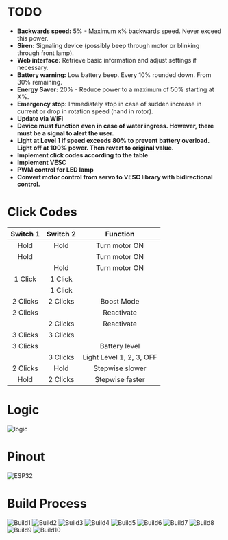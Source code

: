 # TODO

- **Backwards speed:** 5% - Maximum x% backwards speed. Never exceed this power.
- **Siren:** Signaling device (possibly beep through motor or blinking through front lamp).
- **Web interface:** Retrieve basic information and adjust settings if necessary.
- **Battery warning:** Low battery beep. Every 10% rounded down. From 30% remaining.
- **Energy Saver:** 20% - Reduce power to a maximum of 50% starting at X%.
- **Emergency stop:** Immediately stop in case of sudden increase in current or drop in rotation speed (hand in rotor).
- **Update via WiFi**
- **Device must function even in case of water ingress. However, there must be a signal to alert the user.**
- **Light at Level 1 if speed exceeds 80% to prevent battery overload. Light off at 100% power. Then revert to original value.**
- **Implement click codes according to the table**
- **Implement VESC**
- **PWM control for LED lamp**
- **Convert motor control from servo to VESC library with bidirectional control.**


# Click Codes

| Switch 1 | Switch 2 | Function |
|:--------:|:--------:|:--------:|
| Hold     | Hold     | Turn motor ON |
| Hold     |          | Turn motor ON |
|          | Hold     | Turn motor ON |
| 1 Click  | 1 Click  |           |
|          | 1 Click  |           |
| 2 Clicks | 2 Clicks | Boost Mode |
| 2 Clicks |          | Reactivate |
|          | 2 Clicks | Reactivate |
| 3 Clicks | 3 Clicks |           |
| 3 Clicks |          | Battery level |
|          | 3 Clicks | Light Level 1, 2, 3, OFF |
| 2 Clicks | Hold     | Stepwise slower |
| Hold     | 2 Clicks | Stepwise faster |

# Logic
![logic](https://github.com/n3roGit/DPVControl/blob/main/DPVControl.drawio.png)



# Pinout
![ESP32](https://github.com/n3roGit/DPVControl/blob/main/ESP32.png)


# Build Process
![Build1](https://github.com/n3roGit/DPVControl/blob/main/buildprocess/1.jpg)
![Build2](https://github.com/n3roGit/DPVControl/blob/main/buildprocess/2.jpg)
![Build3](https://github.com/n3roGit/DPVControl/blob/main/buildprocess/3.jpg)
![Build4](https://github.com/n3roGit/DPVControl/blob/main/buildprocess/4.jpg)
![Build5](https://github.com/n3roGit/DPVControl/blob/main/buildprocess/5.jpg)
![Build6](https://github.com/n3roGit/DPVControl/blob/main/buildprocess/6.jpg)
![Build7](https://github.com/n3roGit/DPVControl/blob/main/buildprocess/7.jpg)
![Build8](https://github.com/n3roGit/DPVControl/blob/main/buildprocess/8.jpg)
![Build9](https://github.com/n3roGit/DPVControl/blob/main/buildprocess/9.jpg)
![Build10](https://github.com/n3roGit/DPVControl/blob/main/buildprocess/10.jpg)